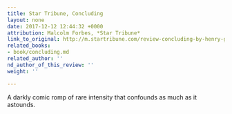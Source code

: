 ```yaml
---
title: Star Tribune, Concluding
layout: none
date: 2017-12-12 12:44:32 +0000
attribution: Malcolm Forbes, *Star Tribune*
link_to_original: http://m.startribune.com/review-concluding-by-henry-green/462649633/?section=variety
related_books:
- book/concluding.md
related_author: ''
nd_author_of_this_review: ''
weight: ''

---
```

A darkly comic romp of rare intensity that confounds as much as it astounds.